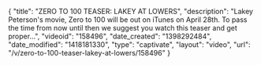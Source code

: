 {
    "title": "ZERO TO 100 TEASER: LAKEY AT LOWERS",
    "description": "Lakey Peterson's movie, Zero to 100 will be out on iTunes on April 28th. To pass the time from now until then we suggest you watch this teaser and get proper...",
    "videoid": "158496",
    "date_created": "1398292484",
    "date_modified": "1418181330",
    "type": "captivate",
    "layout": "video",
    "url": "\/v\/zero-to-100-teaser-lakey-at-lowers\/158496"
}